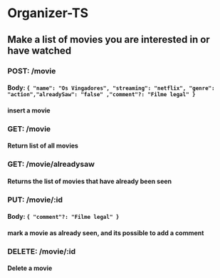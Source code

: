 # Organizer-TS
## Make a list of movies you are interested in or have watched

### POST: /movie
#### Body: ```{ "name": "Os Vingadores", "streaming": "netflix", "genre": "action","alreadySaw": "false" ,"comment"?: "Filme legal" } ```
#### insert a movie

### GET: /movie
#### Return list of all movies

### GET: /movie/alreadysaw
#### Returns the list of movies that have already been seen

### PUT: /movie/:id
#### Body: ```{ "comment"?: "Filme legal" } ```
#### mark a movie as already seen, and its possible to add a comment

### DELETE: /movie/:id
#### Delete a movie
